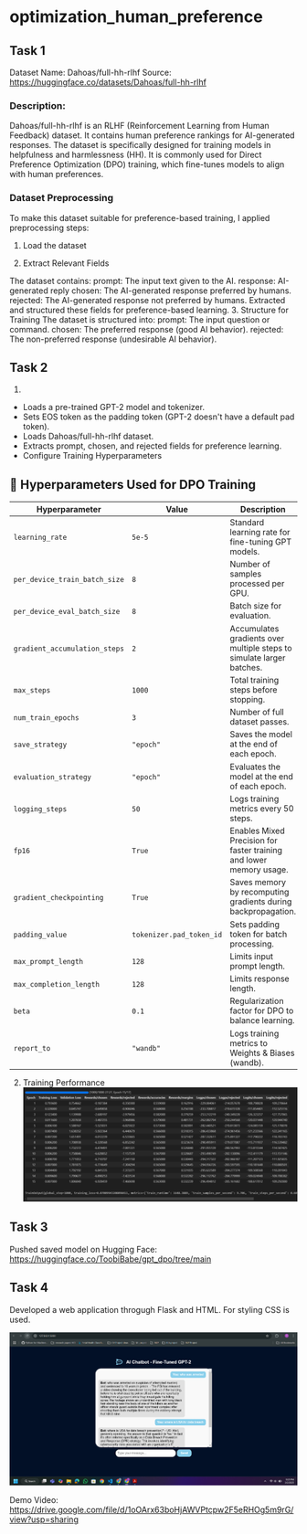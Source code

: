 # optimization_human_preference
## Task 1
Dataset Name: Dahoas/full-hh-rlhf
Source: https://huggingface.co/datasets/Dahoas/full-hh-rlhf
### Description:
Dahoas/full-hh-rlhf is an RLHF (Reinforcement Learning from Human Feedback) dataset.
It contains human preference rankings for AI-generated responses.
The dataset is specifically designed for training models in helpfulness and harmlessness (HH).
It is commonly used for Direct Preference Optimization (DPO) training, which fine-tunes models to align with human preferences.

### Dataset Preprocessing
To make this dataset suitable for preference-based training, I applied preprocessing steps:

1. Load the dataset

2. Extract Relevant Fields

The dataset contains:
prompt: The input text given to the AI.
response: AI-generated reply
chosen: The AI-generated response preferred by humans.
rejected: The AI-generated response not preferred by humans.
Extracted and structured these fields for preference-based learning.
3. Structure for Training
The dataset is structured into:
prompt: The input question or command.
chosen: The preferred response (good AI behavior).
rejected: The non-preferred response (undesirable AI behavior).

## Task 2
1) 
- Loads a pre-trained GPT-2 model and tokenizer.
- Sets EOS token as the padding token (GPT-2 doesn't have a default pad
  token).
- Loads Dahoas/full-hh-rlhf dataset.
- Extracts prompt, chosen, and rejected fields for preference learning.
- Configure Training Hyperparameters
## 🎯 Hyperparameters Used for DPO Training

| **Hyperparameter**                 | **Value**  | **Description** |
|-------------------------------------|------------|----------------|
| `learning_rate`                     | `5e-5`     | Standard learning rate for fine-tuning GPT models. |
| `per_device_train_batch_size`       | `8`        | Number of samples processed per GPU. |
| `per_device_eval_batch_size`        | `8`        | Batch size for evaluation. |
| `gradient_accumulation_steps`       | `2`        | Accumulates gradients over multiple steps to simulate larger batches. |
| `max_steps`                         | `1000`     | Total training steps before stopping. |
| `num_train_epochs`                  | `3`        | Number of full dataset passes. |
| `save_strategy`                     | `"epoch"`  | Saves the model at the end of each epoch. |
| `evaluation_strategy`               | `"epoch"`  | Evaluates the model at the end of each epoch. |
| `logging_steps`                     | `50`       | Logs training metrics every 50 steps. |
| `fp16`                              | `True`     | Enables Mixed Precision for faster training and lower memory usage. |
| `gradient_checkpointing`            | `True`     | Saves memory by recomputing gradients during backpropagation. |
| `padding_value`                     | `tokenizer.pad_token_id` | Sets padding token for batch processing. |
| `max_prompt_length`                 | `128`      | Limits input prompt length. |
| `max_completion_length`             | `128`      | Limits response length. |
| `beta`                              | `0.1`      | Regularization factor for DPO to balance learning. |
| `report_to`                         | `"wandb"`  | Logs training metrics to Weights & Biases (wandb). |

2) Training Performance
![Training](/images/performance.png)

## Task 3
Pushed saved model on Hugging Face:
https://huggingface.co/ToobiBabe/gpt_dpo/tree/main

## Task 4
Developed a web application throgugh Flask and HTML. For styling CSS is used.

![Web](/images/web.png)

Demo Video: https://drive.google.com/file/d/1oOArx63boHjAWVPtcpw2F5eRHOg5m9rG/view?usp=sharing 
